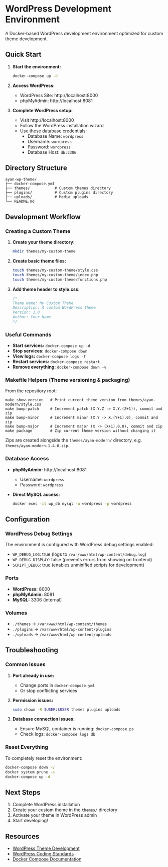 # WordPress Development Environment

A Docker-based WordPress development environment optimized for custom theme development.

## Quick Start

1. **Start the environment:**
   ```bash
   docker-compose up -d
   ```

2. **Access WordPress:**
   - WordPress Site: http://localhost:8000
   - phpMyAdmin: http://localhost:8081

3. **Complete WordPress setup:**
   - Visit http://localhost:8000
   - Follow the WordPress installation wizard
   - Use these database credentials:
     - Database Name: `wordpress`
     - Username: `wordpress`
     - Password: `wordpress`
     - Database Host: `db:3306`

## Directory Structure

```
ayan-wp-theme/
├── docker-compose.yml
├── themes/           # Custom themes directory
├── plugins/          # Custom plugins directory
├── uploads/          # Media uploads
└── README.md
```

## Development Workflow

### Creating a Custom Theme

1. **Create your theme directory:**
   ```bash
   mkdir themes/my-custom-theme
   ```

2. **Create basic theme files:**
   ```bash
   touch themes/my-custom-theme/style.css
   touch themes/my-custom-theme/index.php
   touch themes/my-custom-theme/functions.php
   ```

3. **Add theme header to style.css:**
   ```css
   /*
   Theme Name: My Custom Theme
   Description: A custom WordPress theme
   Version: 1.0
   Author: Your Name
   */
   ```

### Useful Commands

- **Start services:** `docker-compose up -d`
- **Stop services:** `docker-compose down`
- **View logs:** `docker-compose logs -f`
- **Restart services:** `docker-compose restart`
- **Remove everything:** `docker-compose down -v`

### Makefile Helpers (Theme versioning & packaging)

From the repository root:

```
make show-version   # Print current theme version from themes/ayan-modern/style.css
make bump-patch     # Increment patch (X.Y.Z -> X.Y.(Z+1)), commit and zip
make bump-minor     # Increment minor (X.Y -> X.(Y+1).0), commit and zip
make bump-major     # Increment major (X -> (X+1).0.0), commit and zip
make package        # Zip current theme version without changing it
```

Zips are created alongside the `themes/ayan-modern/` directory, e.g. `themes/ayan-modern-1.4.0.zip`.

### Database Access

- **phpMyAdmin:** http://localhost:8081
  - Username: `wordpress`
  - Password: `wordpress`

- **Direct MySQL access:**
  ```bash
  docker exec -it wp_db mysql -u wordpress -p wordpress
  ```

## Configuration

### WordPress Debug Settings

The environment is configured with WordPress debug settings enabled:
- `WP_DEBUG_LOG`: true (logs to `/var/www/html/wp-content/debug.log`)
- `WP_DEBUG_DISPLAY`: false (prevents errors from showing on frontend)
- `SCRIPT_DEBUG`: true (enables unminified scripts for development)

### Ports

- **WordPress:** 8000
- **phpMyAdmin:** 8081
- **MySQL:** 3306 (internal)

### Volumes

- `./themes` → `/var/www/html/wp-content/themes`
- `./plugins` → `/var/www/html/wp-content/plugins`
- `./uploads` → `/var/www/html/wp-content/uploads`

## Troubleshooting

### Common Issues

1. **Port already in use:**
   - Change ports in `docker-compose.yml`
   - Or stop conflicting services

2. **Permission issues:**
   ```bash
   sudo chown -R $USER:$USER themes plugins uploads
   ```

3. **Database connection issues:**
   - Ensure MySQL container is running: `docker-compose ps`
   - Check logs: `docker-compose logs db`

### Reset Everything

To completely reset the environment:
```bash
docker-compose down -v
docker system prune -a
docker-compose up -d
```

## Next Steps

1. Complete WordPress installation
2. Create your custom theme in the `themes/` directory
3. Activate your theme in WordPress admin
4. Start developing!

## Resources

- [WordPress Theme Development](https://developer.wordpress.org/themes/)
- [WordPress Coding Standards](https://developer.wordpress.org/coding-standards/)
- [Docker Compose Documentation](https://docs.docker.com/compose/)
